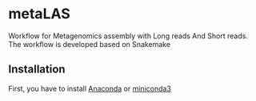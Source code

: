 # metaLAS
Workflow for Metagenomics assembly with Long reads And Short reads. The workflow is developed based on Snakemake

## Installation
First, you have to install [Anaconda](https://www.anaconda.com/) or [miniconda3](https://conda.io/en/latest/miniconda.html)

